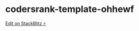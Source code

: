 # codersrank-template-ohhewf

[Edit on StackBlitz ⚡️](https://stackblitz.com/edit/codersrank-template-ohhewf)